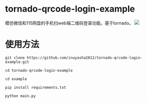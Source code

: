 # tornado-qrcode-login-example
模仿微信和115网盘的手机扫web端二维码登录功能。基于tornado。
![](http://www.ekaay.com/Bilder/ekaayflowchart.jpg)
# 使用方法
`git clone https://github.com/inuyasha2012/tornado-qrcode-login-example.git`

`cd tornado-qrcode-login-example`

`cd example`

`pip install requirements.txt`

`python main.py`
